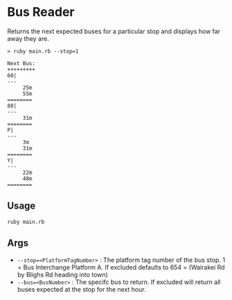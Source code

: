 # Bus Reader

Returns the next expected buses for a particular stop and displays how far away they are.
```
> ruby main.rb --stop=1

Next Bus:
+++++++++
60|
---
     25m
     55m
========
80|
---
     31m
========
P|
---
     3m
     31m
========
Y|
---
     22m
     48m
========
```

## Usage

`ruby main.rb`

## Args
 - `--stop=<PlatformTagNumber>` : The platform tag number of the bus stop. 1 = Bus Interchange Platform A. If excluded defaults to 654 = (Wairakei Rd by Blighs Rd heading into town)
- `--bus=<BusNumber>` : The specifc bus to return. If excluded will return all buses expected at the stop for the next hour.
